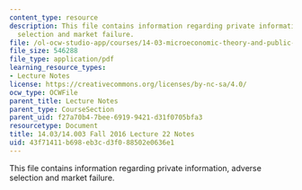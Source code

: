 ```yaml
---
content_type: resource
description: This file contains information regarding private information, adverse
  selection and market failure.
file: /ol-ocw-studio-app/courses/14-03-microeconomic-theory-and-public-policy-fall-2016/43f71411b698eb3cd3f088502e0636e1_MIT14_03F16_lec22.pdf
file_size: 546288
file_type: application/pdf
learning_resource_types:
- Lecture Notes
license: https://creativecommons.org/licenses/by-nc-sa/4.0/
ocw_type: OCWFile
parent_title: Lecture Notes
parent_type: CourseSection
parent_uid: f27a70b4-7bee-6919-9421-d31f0705bfa3
resourcetype: Document
title: 14.03/14.003 Fall 2016 Lecture 22 Notes
uid: 43f71411-b698-eb3c-d3f0-88502e0636e1
---
```

This file contains information regarding private information, adverse selection and market failure.